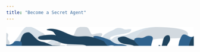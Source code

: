 ```yaml
---
title: "Become a Secret Agent"
---
```


<column class="get-involved-become-secret-agent__hero">
  <block>
    <secret-agent-hero />
  </block>
</column>

<column class="get-involved-become-secret-agent__briefing">
  <block>
    <content-columns contentID="1" />
  </block>
</column>

<column class="get-involved-become-secret-agent__mission">
  <block>
    <content-columns contentID="2" />
  </block>
</column>

<column class="get-involved-become-secret-agent__rise">
  <block>
    <content-columns contentID="3" />
  </block>
</column>

<column class="get-involved-become-secret-agent__access">
  <block>
    <content-columns contentID="4" />
  </block>
</column>

<column class="get-involved-become-secret-agent__earn">
  <block>
    <content-columns contentID="5" />
  </block>
</column>

<column class=" get-involved-become-secret-agent__join-mission">
  <block>
  <secret-agent-email-form-banner />
  </block>
</column>

<column class="get-involved-become-secret-agent__brochure">
  <block>
    <content-switcher />
  </block>
</column>

<!-- Swirl bottom -->
<column class="blue__swirl__bottom" mode="full">
  <block>
    <img class="get-scrt__align-img" src="../../src/assets/swirl-blue-bottom.svg" />
  </block>
</column>
